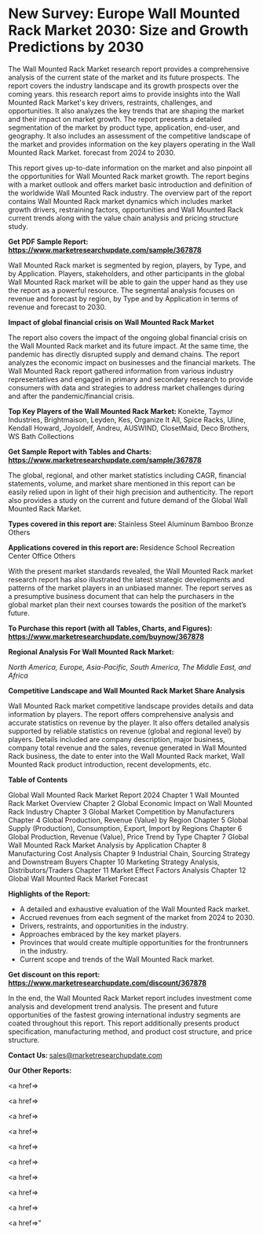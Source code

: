 # New Survey: Europe Wall Mounted Rack Market 2030: Size and Growth Predictions by 2030

The Wall Mounted Rack Market research report provides a comprehensive analysis of the current state of the market and its future prospects. The report covers the industry landscape and its growth prospects over the coming years. this research report aims to provide insights into the Wall Mounted Rack Market's key drivers, restraints, challenges, and opportunities. It also analyzes the key trends that are shaping the market and their impact on market growth. The report presents a detailed segmentation of the market by product type, application, end-user, and geography. It also includes an assessment of the competitive landscape of the market and provides information on the key players operating in the Wall Mounted Rack Market. forecast from 2024 to 2030.

This report gives up-to-date information on the market and also pinpoint all the opportunities for Wall Mounted Rack market growth. The report begins with a market outlook and offers market basic introduction and definition of the worldwide Wall Mounted Rack industry. The overview part of the report contains Wall Mounted Rack market dynamics which includes market growth drivers, restraining factors, opportunities and Wall Mounted Rack current trends along with the value chain analysis and pricing structure study.

<strong><b>Get PDF Sample Report: <a href=https://www.marketresearchupdate.com/sample/367878>https://www.marketresearchupdate.com/sample/367878</a></b></strong>

Wall Mounted Rack market is segmented by region, players, by Type, and by Application. Players, stakeholders, and other participants in the global Wall Mounted Rack market will be able to gain the upper hand as they use the report as a powerful resource. The segmental analysis focuses on revenue and forecast by region, by Type and by Application in terms of revenue and forecast to 2030.

<strong><b>Impact of global financial crisis on Wall Mounted Rack Market</b></strong>

The report also covers the impact of the ongoing global financial crisis on the Wall Mounted Rack market and its future impact. At the same time, the pandemic has directly disrupted supply and demand chains. The report analyzes the economic impact on businesses and the financial markets. The Wall Mounted Rack report gathered information from various industry representatives and engaged in primary and secondary research to provide consumers with data and strategies to address market challenges during and after the pandemic/financial crisis.

<strong><b>Top Key Players of the Wall Mounted Rack Market:
</b></strong>Konekte, Taymor Industries, Brightmaison, Leyden, Kes, Organize It All, Spice Racks, Uline, Kendall Howard, Joyoldelf, Andreu, AUSWIND, ClosetMaid, Deco Brothers, WS Bath Collections<strong><b>
</b></strong>

<strong><b>Get Sample Report with Tables and Charts: <a href=https://www.marketresearchupdate.com/sample/367878>https://www.marketresearchupdate.com/sample/367878</a></b></strong>

The global, regional, and other market statistics including CAGR, financial statements, volume, and market share mentioned in this report can be easily relied upon in light of their high precision and authenticity. The report also provides a study on the current and future demand of the Global Wall Mounted Rack Market.

<strong><b>Types covered in this report are:
</b></strong>Stainless Steel
Aluminum
Bamboo
Bronze
Others<strong><b>
</b></strong>

<strong><b>Applications covered in this report are:
</b></strong>Residence
School
Recreation Center
Office
Others<strong><b>
</b></strong>

With the present market standards revealed, the Wall Mounted Rack market research report has also illustrated the latest strategic developments and patterns of the market players in an unbiased manner. The report serves as a presumptive business document that can help the purchasers in the global market plan their next courses towards the position of the market’s future.

<strong><b>To Purchase this report (with all Tables, Charts, and Figures): <a href=https://www.marketresearchupdate.com/buynow/367878>https://www.marketresearchupdate.com/buynow/367878</a></b></strong>

<strong><b>Regional Analysis For Wall Mounted Rack Market:</b></strong>

<em><i>North America, Europe, Asia-Pacific, South America, The Middle East, and Africa</i></em>

<strong><b>Competitive Landscape and Wall Mounted Rack Market Share Analysis</b></strong>

Wall Mounted Rack market competitive landscape provides details and data information by players. The report offers comprehensive analysis and accurate statistics on revenue by the player. It also offers detailed analysis supported by reliable statistics on revenue (global and regional level) by players. Details included are company description, major business, company total revenue and the sales, revenue generated in Wall Mounted Rack business, the date to enter into the Wall Mounted Rack market, Wall Mounted Rack product introduction, recent developments, etc.

<strong><b>Table of Contents</b></strong>

Global Wall Mounted Rack Market Report 2024
Chapter 1 Wall Mounted Rack Market Overview
Chapter 2 Global Economic Impact on Wall Mounted Rack Industry
Chapter 3 Global Market Competition by Manufacturers
Chapter 4 Global Production, Revenue (Value) by Region
Chapter 5 Global Supply (Production), Consumption, Export, Import by Regions
Chapter 6 Global Production, Revenue (Value), Price Trend by Type
Chapter 7 Global Wall Mounted Rack Market Analysis by Application
Chapter 8 Manufacturing Cost Analysis
Chapter 9 Industrial Chain, Sourcing Strategy and Downstream Buyers
Chapter 10 Marketing Strategy Analysis, Distributors/Traders
Chapter 11 Market Effect Factors Analysis
Chapter 12 Global Wall Mounted Rack Market Forecast

<strong><b>Highlights of the Report:</b></strong>

- A detailed and exhaustive evaluation of the Wall Mounted Rack market.
- Accrued revenues from each segment of the market from 2024 to 2030.
- Drivers, restraints, and opportunities in the industry.
- Approaches embraced by the key market players.
- Provinces that would create multiple opportunities for the frontrunners in the industry.
- Current scope and trends of the Wall Mounted Rack market.

<strong><b>Get discount on this report: <a href=https://www.marketresearchupdate.com/discount/367878>https://www.marketresearchupdate.com/discount/367878</a></b></strong>

In the end, the Wall Mounted Rack Market report includes investment come analysis and development trend analysis. The present and future opportunities of the fastest growing international industry segments are coated throughout this report. This report additionally presents product specification, manufacturing method, and product cost structure, and price structure.

<strong><b>Contact Us:
</b></strong>sales@marketresearchupdate.com

<strong>Our Other Reports:</strong>

<a href=></a>

<a href=></a>

<a href=></a>

<a href=></a>

<a href=></a>

<a href=></a>

<a href=></a>

<a href=></a>

<a href=></a>

<a href=></a>"

